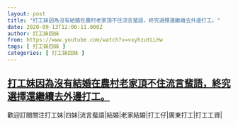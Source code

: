 ```yaml
---
layout: post
title: "打工妹因為沒有結婚在農村老家頂不住流言蜚語，終究選擇還繼續去外邊打工。"
date: 2020-09-13T12:00:11.000Z
author: 打工妹四妹
from: https://www.youtube.com/watch?v=vxyhzutLLHw
tags: [ 打工妹四妹 ]
categories: [ 打工妹四妹 ]
---
```

<!--1599998411000-->
[打工妹因為沒有結婚在農村老家頂不住流言蜚語，終究選擇還繼續去外邊打工。](https://www.youtube.com/watch?v=vxyhzutLLHw)
------

<div>
歡迎訂閱關注打工妹|四妹|流言蜚語|結婚|老家結婚|打工仔|廣東打工|打工工資|
</div>
